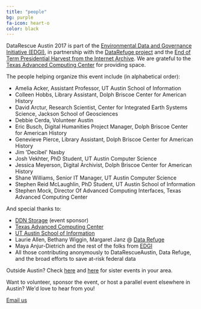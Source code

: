 ```yaml
---
title: "people"
bg: purple
fa-icon: heart-o
color: black  
---
```


DataRescue Austin 2017 is part of the [Environmental Data and Governance Initiative (EDGI)](https://envirodatagov.org/), in partnership with the [DataRefuge project](http://www.ppehlab.org/datarefuge) and the [End of Term Presidential Harvest from the Internet Archive](http://eotarchive.cdlib.org/). We are grateful to the [Texas Advanced Computing Center](https://www.tacc.utexas.edu/) for providing space.

The people helping organize this event include (in alphabetical order):

- Amelia Acker, Assistant Professor, UT Austin School of Information
- Colleen Hobbs, Library Assistant, Dolph Briscoe Center for American History
- David Arctur, Research Scientist, Center for Integrated Earth Systems Science, Jackson School of Geosciences
- Debbie Cerda, Volunteer Austin
- Eric Busch, Digital Humanities Project Manager, Dolph Briscoe Center for American History
- Genevieve Pierce, Library Assistant, Dolph Briscoe Center for American History
- Jim 'Decibel' Nasby
- Josh Vekhter, PhD Student, UT Austin Computer Science
- Jessica Meyerson, Digital Archivist, Dolph Briscoe Center for American History
- Shane Williams, Senior IT Manager, UT Austin Computer Science
- Stephen Reid McLaughlin, PhD Student, UT Austin School of Information
- Stephen Mock, Director Of Advanced Computing Interfaces, Texas Advanced Computing Center

And special thanks to:

- [DDN Storage](http://www.ddn.com/) (event sponsor)
- [Texas Advanced Computing Center](https://www.tacc.utexas.edu/)
- [UT Austin School of Information](https://www.ischool.utexas.edu/)
- Laurie Allen, Bethany Wiggin, Margaret Janz @ [Data Refuge](https://www.datarefuge.org/)
- Maya Anjur-Dietrich and the rest of the folks from [EDGI](https://envirodatagov.org/)
- All those contributing anonymously to DataRescueAustin, Data Refuge, and the broad efforts to save at-risk federal data

Outside Austin? Check [here](https://envirodatagov.org/events/) and [here](http://www.ppehlab.org/datarescue-events) for sister events in your area.

Want to volunteer, sponsor the event, or host a parallel event elsewhere in Austin? We'd love to hear from you!

<a class="btn btn-default btn-lg" href="mailto:datarescueaustin@gmail.com">
  <i class="fa fa-envelope"></i> Email us
</a>
